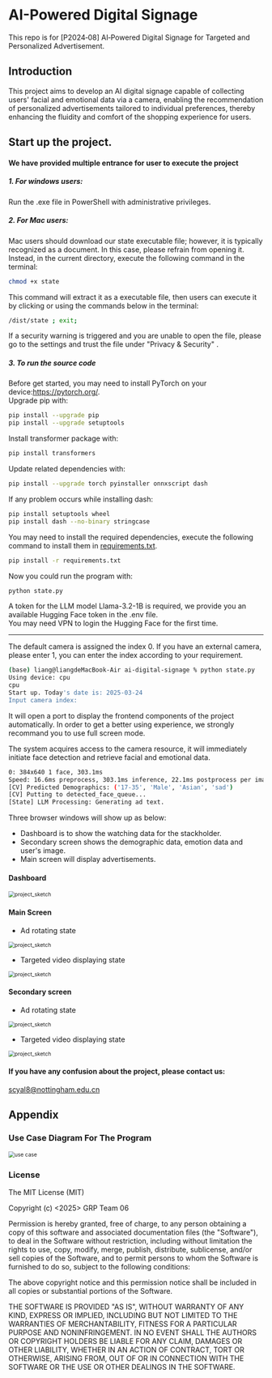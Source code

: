 # AI-Powered Digital Signage
This repo is for [P2024‑08] AI‑Powered Digital Signage for Targeted and Personalized Advertisement.

## Introduction
This project aims to develop an AI digital signage capable of collecting users' facial and emotional data via a camera, enabling the recommendation of personalized advertisements tailored to individual preferences, thereby enhancing the fluidity and comfort of the shopping experience for users.

## Start up the project.
#### We have provided multiple entrance for user to execute the project
##### 1. For windows users:
Run the .exe file in PowerShell with administrative privileges.
##### 2. For Mac users:
Mac users should download our state executable file; however, it is typically recognized as a document. In this case, please refrain from opening it. Instead, in the current directory, execute the following command in the terminal:
 ```bash
chmod +x state
```
This command will extract it as a executable file, then users can execute it by clicking  or using the commands below in the terminal:
 ```bash
/dist/state ; exit;
```
If a security warning is triggered and you are unable to open the file, please go to the settings and trust the file under "Privacy \& Security" . 
##### 3. To run the source code
Before get started, you may need to install PyTorch on your device:https://pytorch.org/.    
Upgrade pip with:   
 ```bash
pip install --upgrade pip
pip install --upgrade setuptools
```
Install transformer package with:
```bash
pip install transformers
```
Update related dependencies with:
```bash
pip install --upgrade torch pyinstaller onnxscript dash
```
If any problem occurs while installing dash:
```bash
pip install setuptools wheel
pip install dash --no-binary stringcase
```
You may need to install the required dependencies, execute the following command to install them in [requirements.txt](requirements.txt).
```bash
pip install -r requirements.txt
```
Now you could run the program with:
```bash
python state.py
```
A token for the LLM model Llama-3.2-1B is required, we provide you an available Hugging Face token in the .env file.   
You may need VPN to login the Hugging Face for the first time.
***
 The default camera is assigned the index 0. If you have an external camera, please enter 1, you can enter the index according to your requirement.
```bash
(base) liang@liangdeMacBook-Air ai-digital-signage % python state.py 
Using device: cpu
cpu
Start up. Today's date is: 2025-03-24
Input camera index: 
```
It will open a port to display the frontend components of the project automatically. In order to get a better using experience, we strongly recommand you to use full screen mode.

The system acquires access to the camera resource, it will immediately initiate face detection and retrieve facial and emotional data.
```bash
0: 384x640 1 face, 303.1ms
Speed: 16.6ms preprocess, 303.1ms inference, 22.1ms postprocess per image at shape (1, 3, 384, 640)
[CV] Predicted Demographics: ('17-35', 'Male', 'Asian', 'sad')
[CV] Putting to detected_face_queue...
[State] LLM Processing: Generating ad text.
```
Three browser windows will show up as below:   
- Dashboard is to show the watching data for the stackholder.    
- Secondary screen shows the demographic data, emotion data and user's image.    
- Main screen will display advertisements.
#### Dashboard
<img src="./images/dashboard4.png" alt="project_sketch" style="zoom:75%;" />

#### Main Screen
- Ad rotating state

<img src="./images/ad2.jpg" alt="project_sketch" style="zoom:75%;" />

- Targeted video displaying state

<img src="./images/target.jpeg" alt="project_sketch" style="zoom:75%;" />

#### Secondary screen
- Ad rotating state

<img src="./images/second2.png" alt="project_sketch" style="zoom:75%;" />

- Targeted video displaying state

<img src="./images/face.png" alt="project_sketch" style="zoom:75%;" />

#### If you have any confusion about the project, please contact us:
scyal8@nottingham.edu.cn

## Appendix
### Use Case Diagram For The Program
<img src="./images/us-c.png" alt="use case" style="zoom:75%;" />


### License

The MIT License (MIT)

Copyright (c) <2025> GRP Team 06

Permission is hereby granted, free of charge, to any person obtaining a copy
of this software and associated documentation files (the "Software"), to deal
in the Software without restriction, including without limitation the rights
to use, copy, modify, merge, publish, distribute, sublicense, and/or sell
copies of the Software, and to permit persons to whom the Software is
furnished to do so, subject to the following conditions:

The above copyright notice and this permission notice shall be included in
all copies or substantial portions of the Software.

THE SOFTWARE IS PROVIDED "AS IS", WITHOUT WARRANTY OF ANY KIND, EXPRESS OR
IMPLIED, INCLUDING BUT NOT LIMITED TO THE WARRANTIES OF MERCHANTABILITY,
FITNESS FOR A PARTICULAR PURPOSE AND NONINFRINGEMENT. IN NO EVENT SHALL THE
AUTHORS OR COPYRIGHT HOLDERS BE LIABLE FOR ANY CLAIM, DAMAGES OR OTHER
LIABILITY, WHETHER IN AN ACTION OF CONTRACT, TORT OR OTHERWISE, ARISING FROM,
OUT OF OR IN CONNECTION WITH THE SOFTWARE OR THE USE OR OTHER DEALINGS IN
THE SOFTWARE.